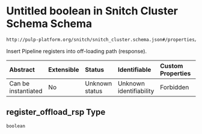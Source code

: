 # Untitled boolean in Snitch Cluster Schema Schema

```txt
http://pulp-platform.org/snitch/snitch_cluster.schema.json#/properties/timing/properties/register_offload_rsp
```

Insert Pipeline registers into off-loading path (response).

| Abstract            | Extensible | Status         | Identifiable            | Custom Properties | Additional Properties | Access Restrictions | Defined In                                                                       |
| :------------------ | :--------- | :------------- | :---------------------- | :---------------- | :-------------------- | :------------------ | :------------------------------------------------------------------------------- |
| Can be instantiated | No         | Unknown status | Unknown identifiability | Forbidden         | Allowed               | none                | [snitch_cluster.schema.json*](snitch_cluster.schema.json "open original schema") |

## register_offload_rsp Type

`boolean`
